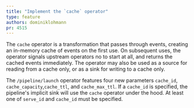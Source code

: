 ```yaml
---
title: "Implement the `cache` operator"
type: feature
authors: dominiklohmann
pr: 4515
---
```


The `cache` operator is a transformation that passes through events, creating an
in-memory cache of events on the first use. On subsequent uses, the operator
signals upstream operators no to start at all, and returns the cached events
immediately. The operator may also be used as a source for reading from a cache
only, or as a sink for writing to a cache only.

The `/pipeline/launch` operator features four new parameters `cache_id`,
`cache_capacity`,`cache_ttl`, and `cache_max_ttl`. If a `cache_id` is specified,
the pipeline's implicit sink will use the `cache` operator under the hood. At
least one of `serve_id` and `cache_id` must be specified.
